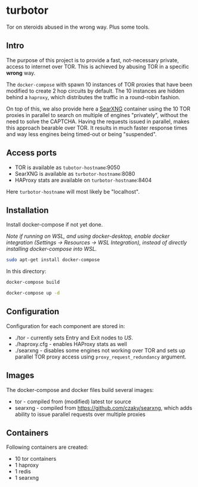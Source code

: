 # turbotor
Tor on steroids abused in the wrong way. Plus some tools.

## Intro

The purpose of this project is to provide a fast, not-necessary private,
access to internet over TOR. This is achieved by abusing TOR in a specific **wrong** way.

The `docker-compose` with spawn 10 instances of TOR proxies that have been modified
to create 2 hop circuits by default. The 10 instances are hidden behind a `haproxy`,
which distributes the traffic in a round-robin fashion.

On top of this, we also provide here a [SearXNG](https://github.com/searxng/searxng/)
container using the 10 TOR proxies in parallel to search on multiple of engines "privately",
without the need to solve the CAPTCHA. Having the requests issued in parallel, makes this
approach bearable over TOR. It results in much faster response times and way less
engines being timed-out or being "suspended".

## Access ports

 * TOR is available as `tubotor-hostname`:9050
 * SearXNG is available as `turbotor-hostname`:8080
 * HAProxy stats are available on `turbotor-hostname`:8404

 Here `turbotor-hostname` will most likely be "localhost".

## Installation

Install docker-compose if not yet done.

*Note if running on WSL, and using docker-desktop,
enable docker integration
(Settings -> Resources -> WSL Integration),
instead of directly installing docker-compose into WSL.*

```bash
sudo apt-get install docker-compose
```

In this directory:

```bash
docker-compose build

docker-compose up -d
```

## Configuration

Configuration for each component are stored in:

* ./tor - currently sets Entry and Exit nodes to *US*.
* ./haproxy.cfg - enables HAProxy stats as well
* ./searxng - disables some engines not working over TOR
and sets up parallel TOR proxy access using `proxy_request_redundancy` argument.

## Images

The docker-compose and docker files build several images:
 * tor - compiled from (modified) latest tor source
 * searxng - compiled from https://github.com/czaky/searxng, which adds ability to issue parallel requests over multiple proxies

## Containers

Following containers are created:

 * 10 tor containers
 * 1 haproxy
 * 1 redis
 * 1 searxng
